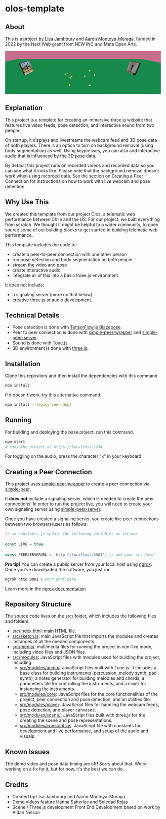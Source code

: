 # olos-template

## About

This is a project by [Lisa Jamhoury](https://lisajamhoury.com/) and [Aarón Montoya-Moraga](https://montoyamoraga.io/), funded in 2022 by the Next Web grant from NEW INC and Meta Open Arts.

![olos](./olos.png)

## Explanation

This project is a template for creating an immersive three.js website that features live video feeds, pose detection, and interactive sound from two people.

On startup, it displays and livestreams the webcam feed and 3D pose data of both players. There is an option to turn on background removal (using body segmentation) as well. Using keypresses, you can also add interactive audio that is influenced by the 3D pose data.

By default this project runs on recorded videos and recorded data so you can see what it looks like. Please note that the background removal doesn't work when using recorded data. See the section on Creating a Peer Connection for instructions on how to work with live webcam and pose detection.

## Why Use This

We created this template from our project Olos, a telematic web performance between Chile and the US. For our project, we built everything from scratch. We thought it might be helpful to a wider community, to open source some of our building blocks to get started in building telematic web performance.

This template includes the code to:

- create a peer-to-peer connection with one other person
- run pose detection and body segmentation on both people
- stream the video and pose
- create interactive audio
- integrate all of this into a basic three.js environment.

It does not include:

- a signaling server (more on that below)
- creative three.js or audio development.

## Technical Details

- Pose detection is done with [TensorFlow.js Blazepose](https://blog.tensorflow.org/2021/05/high-fidelity-pose-tracking-with-mediapipe-blazepose-and-tfjs.html).
- Peer to peer connection is done with [simple-peer-wrapper](https://github.com/lisajamhoury/simple-peer-wrapper) and [simple-peer-server](https://github.com/lisajamhoury/simple-peer-server).
- Sound is done with [Tone.js](https://tonejs.github.io/).
- 3D environment is done with [three.js](https://threejs.org/).

## Installation

Clone this repository and then install the dependencies with this command.

```bash
npm install
```

If it doesn't work, try this alternative command.

```bash
npm install --legacy-peer-deps
```

## Running

For building and deploying the base project, run this command.

```bash
npm start
# runs the project at https://localhost:1234
```

For toggling on the audio, press the character "x" in your keyboard.

## Creating a Peer Connection

This project uses [simple-peer-wrapper](https://github.com/lisajamhoury/simple-peer-wrapper) to create a peer connection via [simple-peer](https://github.com/feross/simple-peer).

It **does not** include a signaling server, which is needed to create the peer connections! In order to run the project live, you will need to create your own signaling server using [simple-peer-server](https://github.com/lisajamhoury/simple-peer-server).

Once you have created a signaling server, you create live peer connections between two browsers/users as follows:

```javascript
// in constants.js update the following variables as follows

const LIVE = true;

const PEERSERVERURL = 'http://localhost:8081'; // add your url here'
```

**Pro tip!** You can create a public server from your local host using [ngrok](https://ngrok.com/). Once you've downloaded the software, you just run

```bash
ngrok http 8081 # your port here
```

Learn more in the [ngrok documentation](https://ngrok.com/docs/secure-tunnels#http-tunnels-local-https)

## Repository Structure

The source code lives on the [src/](./src/) folder, which includes the following files and folders:

- [src/index.html](./src/index.html): main HTML file.
- [src/sketch.js](./src/sketch.js): main JavaScript file that imports the modules and creates instances of all the needed components.
- [src/media/](./src/media/): multimedia files for running the project in non-live mode, including video files and JSON files.
- [src/modules](./src/modules/): JavaScript files with modules used for building the project, including:
  - [src/modules/audio/](./src/modules/audio/): JavaScript files built with Tone.js. It includes a base class for building instruments (percussion, melody synth, pad synth), a notes generator for building melodies and chords, a parameters file for controlling the instruments, and a mixer for instancing the instruments.
  - [src/modules/core](./src/modules/core): JavaScript files for the core functionalities of the project, peer connection and pose detection, and an utilities file.
  - [src/modules/player](./src/modules/player): JavaScript files for handling the webcam feeds, pose detection, and player canvases.
  - [src/modules/scene/](./src/modules/scene/): JavaScript files built with three.js for the creating the scene and pose representations.
  - [src/modules/constants.js](./src/modules/constants.js): JavaScript file with constants for development and live performance, and setup of the audio and visuals.

## Known Issues

The demo video and pose data timing are off! Sorry about that. We're working on a fix for it, but for now, it's the best we can do.

## Credits

- Created by Lisa Jamhoury and Aarón Montoya-Moraga
- Demo videos feature Hanna Satterlee and Soledad Rojas
- Scene / Three.js development Front End Development based on work by Aidan Nelson
